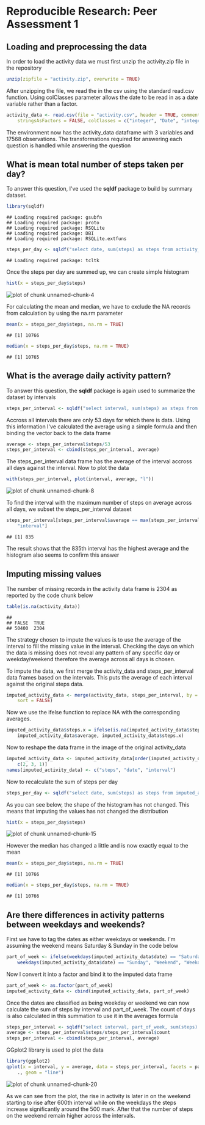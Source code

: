 # Reproducible Research: Peer Assessment 1


## Loading and preprocessing the data
In order to load the activity data we must first unzip the activity.zip file in the repository


```r
unzip(zipfile = "activity.zip", overwrite = TRUE)
```


After unzipping the file, we read the in the csv using the standard read.csv function. Using colClasses parameter allows the date to be read in as a date variable rather than a factor.


```r
activity_data <- read.csv(file = "activity.csv", header = TRUE, comment.char = "", 
    stringsAsFactors = FALSE, colClasses = c("integer", "Date", "integer"))
```


The environment now has the activity_data dataframe with 3 variables and 17568 observations. The transformations required for answering each question is handled while answering the question

## What is mean total number of steps taken per day?
To answer this question, I've used the **sqldf** package to build by summary dataset.


```r
library(sqldf)
```

```
## Loading required package: gsubfn
## Loading required package: proto
## Loading required package: RSQLite
## Loading required package: DBI
## Loading required package: RSQLite.extfuns
```

```r
steps_per_day <- sqldf("select date, sum(steps) as steps from activity_data group by date")
```

```
## Loading required package: tcltk
```


Once the steps per day are summed up, we can create simple histogram

```r
hist(x = steps_per_day$steps)
```

![plot of chunk unnamed-chunk-4](figure/unnamed-chunk-4.png) 


For calculating the mean and median, we have to exclude the NA records from calculation by using the na.rm parameter


```r
mean(x = steps_per_day$steps, na.rm = TRUE)
```

```
## [1] 10766
```

```r
median(x = steps_per_day$steps, na.rm = TRUE)
```

```
## [1] 10765
```


## What is the average daily activity pattern?
To answer this question, the **sqldf** package is again used to summarize the dataset by intervals


```r
steps_per_interval <- sqldf("select interval, sum(steps) as steps from activity_data group by interval")
```


Accross all intervals there are only 53 days for which there is data. Using this information I've calculated the average using a simple formula and then binding the vector back to the data frame


```r
average <- steps_per_interval$steps/53
steps_per_interval <- cbind(steps_per_interval, average)
```


The steps_per_interval data frame has the average of the interval accross all days against the interval. Now to plot the data



```r
with(steps_per_interval, plot(interval, average, "l"))
```

![plot of chunk unnamed-chunk-8](figure/unnamed-chunk-8.png) 


To find the interval with the maximum number of steps on average across all days, we subset the steps_per_interval dataset


```r
steps_per_interval[steps_per_interval$average == max(steps_per_interval$average), 
    "interval"]
```

```
## [1] 835
```


The result shows that the 835th interval has the highest average and the histogram also seems to confirm this answer

## Imputing missing values
The number of missing records in the activity data frame is 2304 as reported by the code chunk below


```r
table(is.na(activity_data))
```

```
## 
## FALSE  TRUE 
## 50400  2304
```


The strategy chosen to impute the values is to use the average of the interval to fill the missing value in the interval. Checking the days on which the data is missing does not reveal any pattern of any specific day or weekday/weekend therefore the average across all days is chosen.

To impute the data, we first merge the activity_data and steps_per_interval data frames based on the intervals. This puts the average of each interval against the original steps data.


```r
imputed_activity_data <- merge(activity_data, steps_per_interval, by = "interval", 
    sort = FALSE)
```


Now we use the ifelse function to replace NA with the corresponding averages.


```r
imputed_activity_data$steps.x = ifelse(is.na(imputed_activity_data$steps.x), 
    imputed_activity_data$average, imputed_activity_data$steps.x)
```


Now to reshape the data frame in the image of the original activity_data


```r
imputed_activity_data <- imputed_activity_data[order(imputed_activity_data$date), 
    c(2, 3, 1)]
names(imputed_activity_data) <- c("steps", "date", "interval")
```


Now to recalculate the sum of steps per day


```r
steps_per_day <- sqldf("select date, sum(steps) as steps from imputed_activity_data group by date")
```


As you can see below, the shape of the histogram has not changed. This means that imputing the values has not changed the distribution


```r
hist(x = steps_per_day$steps)
```

![plot of chunk unnamed-chunk-15](figure/unnamed-chunk-15.png) 


However the median has changed a little and is now exactly equal to the mean


```r
mean(x = steps_per_day$steps, na.rm = TRUE)
```

```
## [1] 10766
```

```r
median(x = steps_per_day$steps, na.rm = TRUE)
```

```
## [1] 10766
```



## Are there differences in activity patterns between weekdays and weekends?
First we have to tag the dates as either weekdays or weekends. I'm assuming the weekend means Saturday & Sunday in the code below


```r
part_of_week <- ifelse(weekdays(imputed_activity_data$date) == "Saturday" | 
    weekdays(imputed_activity_data$date) == "Sunday", "Weekend", "Weekday")
```


Now I convert it into a factor and bind it to the imputed data frame 


```r
part_of_week <- as.factor(part_of_week)
imputed_activity_data <- cbind(imputed_activity_data, part_of_week)
```


Once the dates are classified as being weekday or weekend we can now calculate the sum of steps by interval and part_of_week. The count of days is also calculated in this summation to use it in the averages formula


```r
steps_per_interval <- sqldf("select interval, part_of_week, sum(steps) as steps, count(steps) as count from imputed_activity_data group by interval,part_of_week")
average <- steps_per_interval$steps/steps_per_interval$count
steps_per_interval <- cbind(steps_per_interval, average)
```


GGplot2 library is used to plot the data


```r
library(ggplot2)
qplot(x = interval, y = average, data = steps_per_interval, facets = part_of_week ~ 
    ., geom = "line")
```

![plot of chunk unnamed-chunk-20](figure/unnamed-chunk-20.png) 


As we can see from the plot, the rise in activity is later in on the weekend starting to rise after 600th interval while on the weekdays the steps increase significantly around the 500 mark. After that the number of steps on the weekend remain higher across the intervals.
